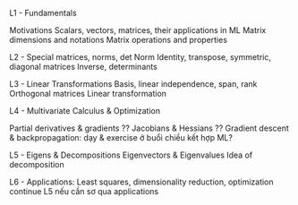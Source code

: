 L1 - Fundamentals

Motivations
Scalars, vectors, matrices, their applications in ML
Matrix dimensions and notations
Matrix operations and properties

L2 - Special matrices, norms, det
Norm
Identity, transpose, symmetric, diagonal matrices
Inverse, determinants


L3 - Linear Transformations
Basis, linear independence, span, rank
Orthogonal matrices
Linear transformation


L4 - Multivariate Calculus & Optimization

Partial derivatives & gradients
?? Jacobians & Hessians
?? Gradient descent & backpropagation: dạy & exercise ở buổi chiều kết hợp ML?


L5 - Eigens & Decompositions
Eigenvectors & Eigenvalues
Idea of decomposition


L6 - Applications: Least squares, dimensionality reduction, optimization
continue L5 nếu cần
sơ qua applications
